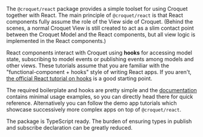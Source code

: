The `@croquet/react` package provides a simple toolset for using Croquet together with React. The main principle of `@croquet/react` is that React components fully assume the role of the View side of Croquet. (Behind the scenes, a normal Croquet View is still created to act as a slim contact point between the Croquet Model and the React components, but all view logic is implemented in the React components.)

React components interact with Croquet using **hooks** for accessing model state, subscribing to model events or publishing events among models and other views. These tutorials assume that you are familiar with the "functional-component + hooks" style of writing React apps. If you aren't, [the official React tutorial on hooks](https://reactjs.org/docs/hooks-intro.html) is a good starting point.

The required boilerplate and hooks are pretty simple and the [documentation](./croquet-react.html#@croquet/react-Globals) contains minimal usage examples, so you can directly head there for quick reference. Alternatively you can follow the demo app tutorials which showcase successively more complex apps on top of `@croquet/react`.

The package is TypeScript ready. The burden of ensuring types in publish and subscribe declaration can be greatly reduced.
